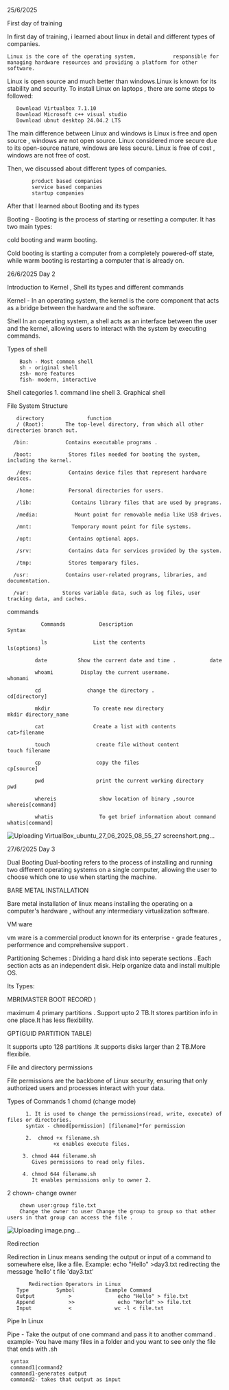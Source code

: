 25/6/2025

 First day of training 

In first day of training, i learned about linux in detail and different types of companies. 
   
    Linux is the core of the operating system,            responsible for managing hardware resources and providing a platform for other software.
Linux is open source and much better than windows.Linux is known for its stability and security. 
To install Linux on laptops , there are some steps to followed: 
       
       Download Virtualbox 7.1.10
       Download Microsoft c++ visual studio 
       Download ubnut desktop 24.04.2 LTS 

The main difference between Linux and windows is  Linux is free and open source , windows are  not open source. 
Linux considered more secure due to its open-source nature, windows are less secure.
Linux is free of cost , windows are not free of cost.

Then, we discussed about different types of companies.
           
            product based companies 
            service based companies 
            startup companies

After that I learned about Booting and its types 
  
Booting - Booting is the process of starting or resetting a computer.
 It has two main types: 

   cold booting and warm booting. 

Cold booting is starting a computer from a completely powered-off state, while warm booting is restarting a computer that is already on. 

   26/6/2025  Day 2 

  Introduction to Kernel , Shell its types and    different commands
 
Kernel -   In an operating system, the kernel is the core component that acts as a bridge between the hardware and the software.

Shell
 In an operating system, a shell acts as an interface between the user and the kernel, allowing users to interact with the system by executing commands. 

 Types of shell 
      
        Bash - Most common shell
        sh - original shell
        zsh- more features 
        fish- modern, interactive 

 Shell categories 
        1. command line shell
        3. Graphical shell

File System Structure
   
       directory              function 
       / (Root):       The top-level directory, from which all other directories branch out.
     
      /bin:            Contains executable programs .
     
      /boot:            Stores files needed for booting the system, including the kernel.
     
       /dev:            Contains device files that represent hardware devices.
     
       /home:           Personal directories for users. 
     
       /lib:             Contains library files that are used by programs.
   
       /media:            Mount point for removable media like USB drives.
    
       /mnt:             Temporary mount point for file systems.
    
       /opt:            Contains optional apps.
   
       /srv:            Contains data for services provided by the system.
     
       /tmp:            Stores temporary files.
    
      /usr:            Contains user-related programs, libraries, and documentation.
    
      /var:           Stores variable data, such as log files, user tracking data, and caches.  

  commands
  
               Commands           Description                         Syntax
   
               ls               List the contents                     ls(options)

             date          Show the current date and time .           date

             whoami         Display the current username.              whomami    

             cd               change the directory .                  cd[directory]

             mkdir              To create new directory                mkdir directory_name

             cat                Create a list with contents            cat>filename

             touch               create file without content          touch filename

             cp                  copy the files                        cp[source]

             pwd                 print the current working directory       pwd

             whereis              show location of binary ,source         whereis[command]

             whatis               To get brief information about command       whatis[command]
 ![Uploading VirtualBox_ubuntu_27_06_2025_08_55_27 screenshort.png…]()

 27/6/2025 Day 3

Dual Booting 
Dual-booting refers to the process of installing and running two different operating systems on a single computer, allowing the user to choose which one to use when starting the machine. 

  BARE METAL INSTALLATION 

  Bare metal installation of linux means installing the operating on a computer's hardware , without any intermediary virtualization software.


VM ware 

vm  ware is a commercial product known for its enterprise - grade  features , performence and comprehensive support .

Partitioning Schemes :
Dividing a hard disk into seperate sections .
Each section acts as an independent disk.
Help organize data and install multiple OS.

 Its Types:

 MBR(MASTER  BOOT RECORD )

 maximum 4 primary partitions . Support upto 2 TB.It stores partition info in one place.It has less flexibility.

 GPT(GUID PARTITION TABLE)

 It supports upto 128 partitions .It supports disks larger than 2 TB.More flexibile.
 
File and directory permissions 

 File permissions are the backbone of Linux security, ensuring that only authorized users and processes interact with your data.

 Types of Commands
          1    chomd (change mode)
          
          1. It is used to change the permissions(read, write, execute) of files or directories.
          syntax - chmod[permission] [filename]*for permission 

          2.  chmod +x filename.sh
                   +x enables execute files.
      
         3. chmod 444 filename.sh
            Gives permissions to read only files.

         4. chmod 644 filename.sh
            It enables permissions only to owner 2.

2  chown- change owner
       
        chown user:group file.txt
        Change the owner to user Change the group to group so that other users in that group can access the file .

![Uploading image.png…]()









Redirection

Redirection in Linux means sending the output or input of a command to somewhere else, like a file.
Example: echo "Hello" >day3.txt
redirecting the message 'hello' t file 'day3.txt'

         
           Redirection Operators in Linux
       Type        	Symbol         	Example Command	     
       Output	        >           	echo "Hello" > file.txt      
       Append	        >>          	echo "World" >> file.txt	      
       Input         	<	           wc -l < file.txt	         


 Pipe In Linux 

 Pipe - Take the output of one command and pass it to another command .
 example- You have many files in a folder and you want to see only the file that ends with .sh

     syntax 
     command1|command2
     command1-generates output
     command2- takes that output as input
     


          
          
 
 
   
              
     
     

